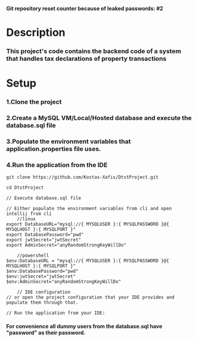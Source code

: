 #### Git repository reset counter because of leaked passwords: #2
# **Description**
### This project's code contains the backend code of a system that handles tax declarations of property transactions

# **Setup**
### 1.Clone the project
### 2.Create a MySQL VM/Local/Hosted database and execute the database.sql file
### 3.Populate the environment variables that application.properties file uses. 
### 4.Run the application from the IDE

```shell
git clone https://github.com/Kostas-Xafis/DtstProject.git

cd DtstProject

// Execute database.sql file

// Either populate the environment variables from cli and open intellij from cli 
    //linux
export DatabaseURL="mysql://{ MYSQLUSER }:{ MYSQLPASSWORD }@{ MYSQLHOST }:{ MYSQLPORT }" 
export DatabasePassword="pwd"
export jwtSecret="jwtSecret"
export AdminSecret="anyRandomStrongKeyWillDo"

    //powershell
$env:DatabaseURL = "mysql://{ MYSQLUSER }:{ MYSQLPASSWORD }@{ MYSQLHOST }:{ MYSQLPORT }" 
$env:DatabasePassword="pwd"
$env:jwtSecret="jwtSecret"
$env:AdminSecret="anyRandomStrongKeyWillDo"
    
    // IDE configuration
// or open the project configuration that your IDE provides and populate them through that.

// Run the application from your IDE:

```

#### For convenience all dummy users from the database.sql have "password" as their password. 
